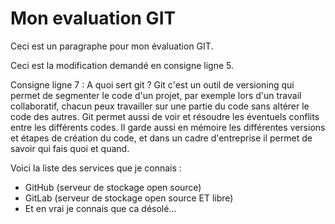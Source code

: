 # Mon evaluation GIT

Ceci est un paragraphe pour mon évaluation GIT.

Ceci est la modification demandé en consigne ligne 5.

Consigne ligne 7 : A quoi sert git ?
Git c'est un outil de versioning qui permet de segmenter le code d'un projet, par exemple lors d'un travail collaboratif, chacun peux travailler sur une partie du code sans altérer le code des autres. Git permet aussi de voir et résoudre les éventuels conflits entre les différents codes. Il garde aussi en mémoire les différentes versions et étapes de création du code, et dans un cadre d'entreprise il permet de savoir qui fais quoi et quand.

Voici la liste des services que je connais :

- GitHub (serveur de stockage open source)
- GitLab (serveur de stockage open source ET libre)
- Et en vrai je connais que ca désolé...
